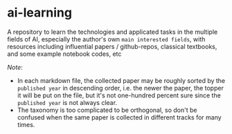 # ai-learning
A repository to learn the technologies and applicated tasks in the multiple fields of AI, especially the author's own `main interested fields`, with resources including influential papers / github-repos, classical textbooks, and some example notebook codes, etc


*Note*:
* In each markdown file, the collected paper may be roughly sorted by the `published year` in descending order, i.e. the newer the paper, the topper it will be put on the file, but it's not one-hundred percent sure since the `published year` is not always clear.
* The taxonomy is too complicated to be orthogonal, so don't be confused when the same paper is collected in different tracks for many times.
